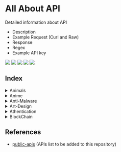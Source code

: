 # All About API
Detailed information about API
- Description
- Example Request (Curl and Raw)
- Response
- Regex
- Example API key

![](https://img.shields.io/github/license/daffainfo/all-about-api)
![](https://img.shields.io/github/issues/daffainfo/all-about-api)
![](https://img.shields.io/github/forks/daffainfo/all-about-api)
![](https://img.shields.io/github/stars/daffainfo/all-about-api)
![](https://img.shields.io/github/last-commit/daffainfo/all-about-api)

## Index
<details>
<summary>Animals</summary>

  * [IUCN](Animals/IUCN.md)
  * [TheCatApi](Animals/TheCatApi.md)
</details>
<details>
<summary>Anime</summary>

  * [AniAPI](Anime/AniAPI.md)
  * [MyAnimeList](Anime/MyAnimeList.md)
</details>
<details>
<summary>Anti-Malware</summary>

  * [AbuseIPDB](Anti-Malware/AbuseIPDB.md)
  * [AlienVault Open Threat Exchange (OTX)](Anti-Malware/AlienVault%20Open%20Threat%20Exchange.md)
  * [Google Safe Browsing](Anti-Malware/Google%20Safe%20Browsing.md)
  * [URLScan.io](Anti-Malware/URLScan.md)
  * [VirusTotal](Anti-Malware/VirusTotal.md)
</details>
<details>
<summary>Art-Design</summary>

  * [Cooper Hewitt](Art-Design/Cooper%20Hewitt.md)
  * [Dribbble](Art-Design/Dribbble.md)
  * [Europeana](Art-Design/Europeana.md)
  * [IconFinder](Art-Design/IconFinder.md)
  * [Rijksmuseum](Art-Design/Rijksmuseum.md)
</details>
<details>
<summary>Athentication</summary>

  * [Micro User Service](Authentication/Micro%20User%20Service.md)
  * [Stytch](Authentication/Stytch.md)
</details>
<details>
<summary>BlockChain</summary>

  * [Covalent](BlockChain/Covalent.md)
  * [Etherscan](Blockchain/Etherscan.md)
  * [Nownodes](Blockchain/Nownodes.md)
</details>

## References
- [public-apis](https://github.com/public-apis/public-apis) (APIs list to be added to this repository)
